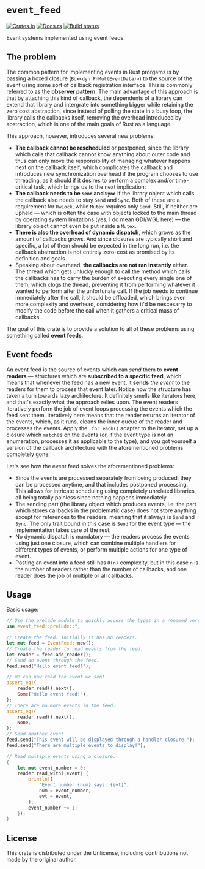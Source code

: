 # `event_feed`
[![Crates.io](https://img.shields.io/crates/v/event_feed)](https://crates.io/crates/event_feed "event_feed on Crates.io")
[![Docs.rs](https://img.shields.io/badge/documentation-docs.rs-informational)](https://docs.rs/event_feed "event_feed on Docs.rs")
[![Build status](https://github.com/kotauskas/event_feed/workflows/Build/badge.svg)](https://github.com/kotauskas/event_feed/actions "GitHub Actions page for event_feed")

Event systems implemented using event feeds.

## The problem
The common pattern for implementing events in Rust prorgams is by passing a boxed closure (`Box<dyn FnMut(EventData)>`) to the source of the event using some sort of callback registration interface. This is commonly referred to as the **observer pattern**. The main advantage of this approach is that by attaching this kind of callback, the dependents of a library can extend that library and intergrate into something bigger while retaining the zero cost abstraction, since instead of polling the state in a busy loop, the library calls the callbacks itself, removing the overhead introduced by abstraction, which is one of the main goals of Rust as a language.

This approach, however, introduces several new problems:
- **The callback cannot be rescheduled** or postponed, since the library which calls that callback cannot know anything about outer code and thus can only move the responsibility of managing whatever happens next on the callback itself, which complicates the callback and introduces new synchronization overhead if the program chooses to use threading, as it should if it desires to perform a complex and/or time-critical task, which brings us to the next implication:
- **The callback needs to be `Send` and `Sync`** if the library object which calls the callback also needs to stay `Send` and `Sync`. Both of these are a requirement for `RwLock`, while `Mutex` requires only `Send`. Still, if neither are upheld — which is often the case with objects locked to the main thread by operating system limitations (yes, I do mean GDI/WGL here) — the library object cannot even be put inside a `Mutex`.
- **There is also the overhead of dynamic dispatch**, which grows as the amount of callbacks grows. And since closures are typically short and specific, a lot of them should be expected in the long run, i.e. the callback abstraction is not entirely zero-cost as promised by its definition and goals.
- Speaking about overhead, **the callbacks are not ran instantly** either. The thread which gets unlucky enough to call the method which calls the callbacks has to carry the burden of executing every single one of them, which clogs the thread, preventing it from performing whatever it wanted to perform after the unfortunate call. If the job needs to continue immediately after the call, it should be offloaded, which brings even more complexity and overhead, considering how it'd be nescesarry to modify the code before the call when it gathers a critical mass of callbacks.

The goal of this crate is to provide a solution to all of these problems using something called **event feeds**.

## Event feeds
An event feed is the source of events which can *send* them to **event readers** — structures which are **subscribed to a specific feed**, which means that whenever the feed has a new event, it **sends** *the event* to the readers for them to process that event later. Notice how the structure has taken a turn towards lazy architecture. It definitely smells like iterators here, and that's exactly what the approach relies upon. The event readers iteratively perform the job of event loops processing the events which the feed sent them. Iteratively here means that the reader returns an iterator of the events, which, as it runs, cleans the inner queue of the reader and processes the events. Apply the `.for_each()` adapter to the iterator, set up a closure which `match`es on the events (or, if the event type is not an enumeration, processes it as applicable to the type), and you got yourself a version of the callback architecture with the aforementioned problems completely gone.

Let's see how the event feed solves the aforementioned problems:
- Since the events are processed separately from being produced, they can be processed anytime, and that includes postponed processing. This allows for intricate scheduling using completely unrelated libraries, all being totally painless since nothing happens immediately.
- The sending part (the library object which produces events, i.e. the part which stores callbacks in the problematic case) does not store anything except for references to the readers, meaning that it always is `Send` and `Sync`. The only trait bound in this case is `Send` for the event type — the implementation takes care of the rest.
- No dynamic dispatch is mandatory — the readers process the events using just one closure, which can combine multiple handlers for different types of events, or perform multiple actions for one type of event.
- Posting an event into a feed still has `O(n)` complexity, but in this case `n` is the number of readers rather than the number of callbacks, and one reader does the job of multiple or all callbacks.

## Usage
Basic usage:
```rust
// Use the prelude module to quickly access the types in a renamed version which avoids name collisions.
use event_feed::prelude::*;

// Create the feed. Initially it has no readers.
let mut feed = EventFeed::new();
// Create the reader to read events from the feed.
let reader = feed.add_reader();
// Send an event through the feed.
feed.send("Hello event feed!");

// We can now read the event we sent.
assert_eq!(
    reader.read().next(),
    Some("Hello event feed!"),
);
// There are no more events in the feed.
assert_eq!(
    reader.read().next(),
    None,
);
// Send another event.
feed.send("This event will be displayed through a handler closure!");
feed.send("There are multiple events to display!");

// Read multiple events using a closure.
{
    let mut event_number = 0;
    reader.read_with(|event| {
        println!(
            "Event number {num} says: {evt}",
            num = event_number,
            evt = event,
        );
        event_number += 1;
    });
}
```

## License
This crate is distributed under the Unlicense, including contributions not made by the original author.
